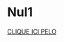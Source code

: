 # Nul1
<a href="https://htmlpreview.github.io/?https://github.com/MathieuCoynet/Nul1/blob/master/index.html"> CLIQUE ICI PELO</a>
